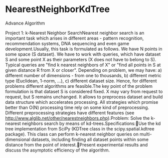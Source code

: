 # NearestNeighborKdTree
Advance Algorithm

Project 1: k-Nearest Neighbor SearchNearest neighbor search is an important task which arises in different areas - pattern recognition, recommendation systems, DNA sequencing and even game development.Usually, this task is formulated as follows. We have N points in some space (S dataset). We have to work with queries, which have dataset S and some point X as their parameters (X does not have to belong to S). Typical queries are "find k nearest neighbors of X" or "find all points in S at given distance R from X or closer". Depending on problem, we may have: a) different number of dimensions - from one to thousands, b) different metric type (Euclidean, 1-norm, ...), c) different dataset size. Hence, for different problems different algorithms are feasible.The key point of the problem formulation is that dataset S is considered fixed. X may vary from request to request, but S remains unchanged. It allows to preprocess dataset and build data structure which accelerates processing. All strategies which promise better than O(N) processing time rely on some kind of preprocessing. Different preprocessing strategies have different features (see http://www.alglib.net/other/nearestneighbors.php).Problem: Solve the k-nearest neighbors search by means of kd-trees.Specifications:Use the kd tree implementation from SciPy (KDTree class in the scipy.spatial.kdtree package). This class can perform k-nearest neighbor queries on multi-dimensional datasets, including finding all dataset points within some distance from the point of interest.Present experimental results and discuss the asymptotic efficiency of the algorithm.
